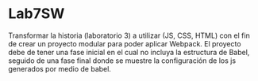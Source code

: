 # Lab7SW
Transformar la historia (laboratorio 3) a utilizar (JS, CSS, HTML) con el fin de crear un proyecto modular para poder aplicar Webpack.
El proyecto debe de tener una fase inicial en el cual no incluya la estructura de Babel, seguido de una fase final donde se muestre la configuración de los js generados por medio de babel.
